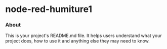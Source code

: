 node-red-humiture1
==================

### About

This is your project's README.md file. It helps users understand what your
project does, how to use it and anything else they may need to know.